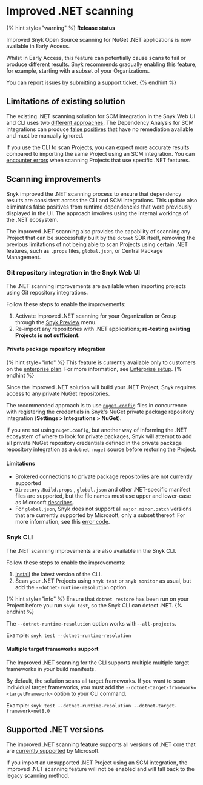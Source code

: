 # Improved .NET scanning

{% hint style="warning" %}
**Release status**&#x20;

Improved Snyk Open Source scanning for NuGet .NET applications is now available in Early Access.&#x20;

Whilst in Early Access, this feature can potentially cause scans to fail or produce different results. Snyk recommends gradually enabling this feature, for example, starting with a subset of your Organizations.

You can report issues by submitting a [support ticket](https://support.snyk.io/hc/en-us/requests/new).
{% endhint %}

## Limitations of existing solution

The existing .NET scanning solution for SCM integration in the Snyk Web UI and CLI uses two [different approaches](best-practices-for-.net.md#dependency-analysis). The Dependency Analysis for SCM integrations can produce [false positives](best-practices-for-.net.md#tackling-vulnerabilities-from-runtime-dependencies) that have no remediation available and must be manually ignored.&#x20;

If you use the CLI to scan Projects, you can expect more accurate results compared to importing the same Project using an SCM integration. You can [encounter errors](troubleshooting-.net.md#not-supported-in-snyk-open-source-for-.net) when scanning Projects that use specific .NET features.

## Scanning improvements

Snyk improved the .NET scanning process to ensure that dependency results are consistent across the CLI and SCM integrations. This update also eliminates false positives from runtime dependencies that were previously displayed in the UI. The approach involves using the internal workings of the .NET ecosystem.

The improved .NET scanning also provides the capability of scanning any Project that can be successfully built by the `dotnet` SDK itself, removing the previous limitations of not being able to scan Projects using certain .NET features, such as `.props` files, `global.json`, or Central Package Management.

### Git repository integration in the Snyk Web UI

The .NET scanning improvements are available when importing projects using Git repository integrations.

Follow these steps to enable the improvements:

1. Activate improved .NET scanning for your Organization or Group through the [Snyk Preview](../../../snyk-admin/snyk-preview.md) menu.
2. Re-import any repositories with .NET applications; **re-testing existing Projects is not sufficient.**

#### Private package repository integration

{% hint style="info" %}
This feature is currently available only to customers on the [enterprise plan](https://snyk.io/plans/). For more information, see [Enterprise setup](https://docs.snyk.io/enterprise-configuration).
{% endhint %}

Since the improved .NET solution will build your .NET Project, Snyk requires access to any private NuGet repositories.&#x20;

The recommended approach is to use [`nuget.config`](https://learn.microsoft.com/en-us/nuget/reference/nuget-config-file) files in concurrence with registering the credentials in Snyk's NuGet private package repository integration (**Settings > Integrations > NuGet**).

If you are not using `nuget.config`, but another way of informing the .NET ecosystem of where to look for private packages, Snyk will attempt to add all private NuGet repository credentials defined in the private package repository integration as a `dotnet nuget` source before restoring the Project.

#### Limitations

* Brokered connections to private package repositories are not currently supported&#x20;
* `Directory.Build.props` , `global.json` and other .NET-specific manifest files are supported, but the file names must use upper and lower-case as Microsoft [describes](https://learn.microsoft.com/en-us/visualstudio/msbuild/customize-by-directory?view=vs-2022#directorybuildprops-and-directorybuildtargets).&#x20;
* For `global.json`, Snyk does not support all `major.minor.patch` versions that are currently supported by Microsoft, only a subset thereof. For more information, see this [error code](https://docs.snyk.io/scan-with-snyk/error-catalog#snyk-os-dotnet-0008).

### Snyk CLI

The .NET scanning improvements are also available in the Snyk CLI.

Follow these steps to enable the improvements:

1. [Install](../../../snyk-cli/install-or-update-the-snyk-cli/) the latest version of the CLI.
2. Scan your .NET Projects using `snyk test` or `snyk monitor` as usual, but add the  `--dotnet-runtime-resolution` option.

{% hint style="info" %}
Ensure that `dotnet restore` has been run on your Project before you run `snyk test`, so the Snyk CLI can detect .NET.
{% endhint %}

The `--dotnet-runtime-resolution` option works with`--all-projects`.

Example: `snyk test --dotnet-runtime-resolution`

#### Multiple target frameworks support

The Improved .NET scanning for the CLI supports multiple multiple target frameworks in your build manifests.&#x20;

By default, the solution scans all target frameworks. If you want to scan individual target frameworks, you must add the `--dotnet-target-framework=<targetFramework>` option to your CLI command.

Example: `snyk test --dotnet-runtime-resolution --dotnet-target-framework=net8.0`

## Supported .NET versions

The improved .NET scanning feature supports all versions of .NET core that are [currently supported](https://dotnet.microsoft.com/en-us/platform/support/policy/dotnet-core) by Microsoft.

If you import an unsupported .NET Project using an SCM integration, the improved .NET scanning feature will not be enabled and will fall back to the legacy scanning method.

